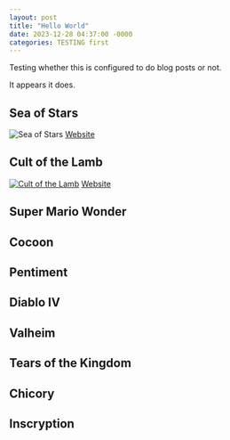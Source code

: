 ```yaml
---
layout: post
title: "Hello World"
date: 2023-12-28 04:37:00 -0000
categories: TESTING first
---
```

Testing whether this is configured to do blog posts or not.

It appears it does.

## Sea of Stars
![Sea of Stars](./media/sea-of-stars.png)
[Website](https://seaofstarsgame.co/)

## Cult of the Lamb
[![Cult of the Lamb](./media/posts/thumbnails/cult-of-the-lamb.png)](./media/posts/cult-of-the-lamb.png)
[Website](https://www.cultofthelamb.com/)

## Super Mario Wonder
## Cocoon
## Pentiment
## Diablo IV
## Valheim
## Tears of the Kingdom
## Chicory
## Inscryption